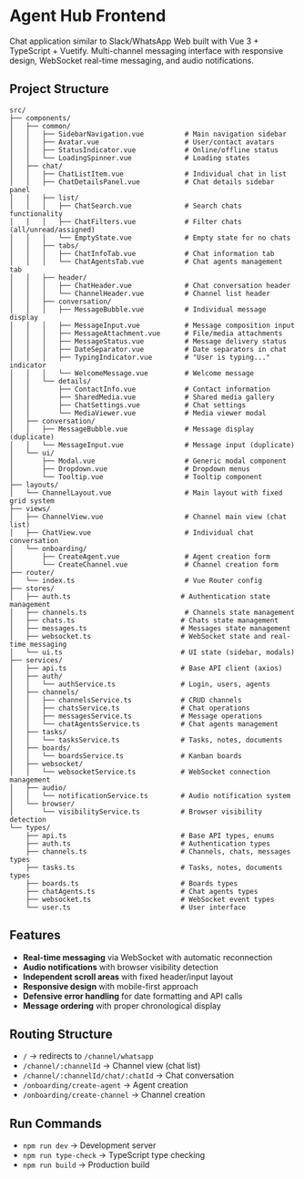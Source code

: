 # Agent Hub Frontend

Chat application similar to Slack/WhatsApp Web built with Vue 3 + TypeScript + Vuetify. Multi-channel messaging interface with responsive design, WebSocket real-time messaging, and audio notifications.

## Project Structure

```
src/
├── components/
│   ├── common/
│   │   ├── SidebarNavigation.vue          # Main navigation sidebar
│   │   ├── Avatar.vue                     # User/contact avatars
│   │   ├── StatusIndicator.vue            # Online/offline status
│   │   └── LoadingSpinner.vue             # Loading states
│   ├── chat/
│   │   ├── ChatListItem.vue               # Individual chat in list
│   │   ├── ChatDetailsPanel.vue           # Chat details sidebar panel
│   │   ├── list/
│   │   │   ├── ChatSearch.vue             # Search chats functionality
│   │   │   ├── ChatFilters.vue            # Filter chats (all/unread/assigned)
│   │   │   └── EmptyState.vue             # Empty state for no chats
│   │   ├── tabs/
│   │   │   ├── ChatInfoTab.vue            # Chat information tab
│   │   │   └── ChatAgentsTab.vue          # Chat agents management tab
│   │   ├── header/
│   │   │   ├── ChatHeader.vue             # Chat conversation header
│   │   │   └── ChannelHeader.vue          # Channel list header
│   │   ├── conversation/
│   │   │   ├── MessageBubble.vue          # Individual message display
│   │   │   ├── MessageInput.vue           # Message composition input
│   │   │   ├── MessageAttachment.vue      # File/media attachments
│   │   │   ├── MessageStatus.vue          # Message delivery status
│   │   │   ├── DateSeparator.vue          # Date separators in chat
│   │   │   ├── TypingIndicator.vue        # "User is typing..." indicator
│   │   │   └── WelcomeMessage.vue         # Welcome message
│   │   └── details/
│   │       ├── ContactInfo.vue            # Contact information
│   │       ├── SharedMedia.vue            # Shared media gallery
│   │       ├── ChatSettings.vue           # Chat settings
│   │       └── MediaViewer.vue            # Media viewer modal
│   ├── conversation/
│   │   ├── MessageBubble.vue              # Message display (duplicate)
│   │   └── MessageInput.vue               # Message input (duplicate)
│   └── ui/
│       ├── Modal.vue                      # Generic modal component
│       ├── Dropdown.vue                   # Dropdown menus
│       └── Tooltip.vue                    # Tooltip component
├── layouts/
│   └── ChannelLayout.vue                  # Main layout with fixed grid system
├── views/
│   ├── ChannelView.vue                    # Channel main view (chat list)
│   ├── ChatView.vue                       # Individual chat conversation
│   └── onboarding/
│       ├── CreateAgent.vue                # Agent creation form
│       └── CreateChannel.vue              # Channel creation form
├── router/
│   └── index.ts                           # Vue Router config
├── stores/
│   ├── auth.ts                           # Authentication state management
│   ├── channels.ts                        # Channels state management
│   ├── chats.ts                          # Chats state management
│   ├── messages.ts                       # Messages state management
│   ├── websocket.ts                      # WebSocket state and real-time messaging
│   └── ui.ts                             # UI state (sidebar, modals)
├── services/
│   ├── api.ts                            # Base API client (axios)
│   ├── auth/
│   │   └── authService.ts                # Login, users, agents
│   ├── channels/
│   │   ├── channelsService.ts            # CRUD channels
│   │   ├── chatsService.ts               # Chat operations
│   │   ├── messagesService.ts            # Message operations
│   │   └── chatAgentsService.ts          # Chat agents management
│   ├── tasks/
│   │   └── tasksService.ts               # Tasks, notes, documents
│   ├── boards/
│   │   └── boardsService.ts              # Kanban boards
│   ├── websocket/
│   │   └── websocketService.ts           # WebSocket connection management
│   ├── audio/
│   │   └── notificationService.ts        # Audio notification system
│   └── browser/
│       └── visibilityService.ts          # Browser visibility detection
└── types/
    ├── api.ts                            # Base API types, enums
    ├── auth.ts                           # Authentication types
    ├── channels.ts                       # Channels, chats, messages types
    ├── tasks.ts                          # Tasks, notes, documents types
    ├── boards.ts                         # Boards types
    ├── chatAgents.ts                     # Chat agents types
    ├── websocket.ts                      # WebSocket event types
    └── user.ts                           # User interface
```

## Features

- **Real-time messaging** via WebSocket with automatic reconnection
- **Audio notifications** with browser visibility detection
- **Independent scroll areas** with fixed header/input layout
- **Responsive design** with mobile-first approach
- **Defensive error handling** for date formatting and API calls
- **Message ordering** with proper chronological display

## Routing Structure

- `/` → redirects to `/channel/whatsapp`
- `/channel/:channelId` → Channel view (chat list)
- `/channel/:channelId/chat/:chatId` → Chat conversation
- `/onboarding/create-agent` → Agent creation
- `/onboarding/create-channel` → Channel creation

## Run Commands

- `npm run dev` → Development server
- `npm run type-check` → TypeScript type checking
- `npm run build` → Production build
